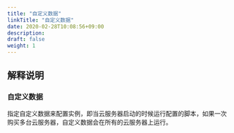 ```yaml
---
title: "自定义数据"
linkTitle: "自定义数据"
date: 2020-02-28T10:08:56+09:00
description:
draft: false
weight: 1
---
```


## 解释说明

### 自定义数据

指定自定义数据来配置实例，即当云服务器启动的时候运行配置的脚本，如果一次购买多台云服务器，自定义数据会在所有的云服务器上运行。




